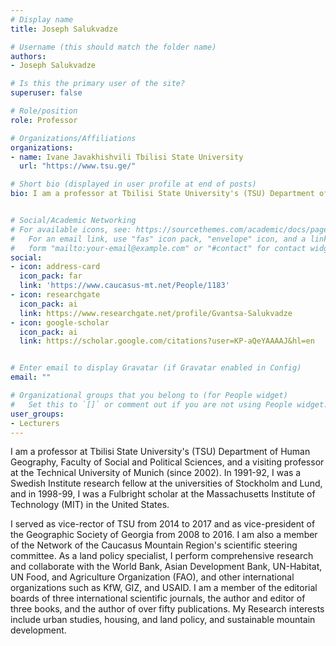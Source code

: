 ```yaml
---
# Display name
title: ‪Joseph Salukvadze

# Username (this should match the folder name)
authors:
- ‪Joseph Salukvadze

# Is this the primary user of the site?
superuser: false

# Role/position
role: Professor

# Organizations/Affiliations
organizations:
- name: Ivane Javakhishvili Tbilisi State University
  url: "https://www.tsu.ge/"

# Short bio (displayed in user profile at end of posts)
bio: I am a professor at Tbilisi State University's (TSU) Department of Human Geography, Faculty of Social and Political Sciences, and a visiting professor at the Technical University of Munich (since 2002).


# Social/Academic Networking
# For available icons, see: https://sourcethemes.com/academic/docs/page-builder/#icons
#   For an email link, use "fas" icon pack, "envelope" icon, and a link in the
#   form "mailto:your-email@example.com" or "#contact" for contact widget.
social:
- icon: address-card
  icon_pack: far
  link: 'https://www.caucasus-mt.net/People/1183'
- icon: researchgate
  icon_pack: ai
  link: https://www.researchgate.net/profile/Gvantsa-Salukvadze
- icon: google-scholar
  icon_pack: ai
  link: https://scholar.google.com/citations?user=KP-aQeYAAAAJ&hl=en


# Enter email to display Gravatar (if Gravatar enabled in Config)
email: ""

# Organizational groups that you belong to (for People widget)
#   Set this to `[]` or comment out if you are not using People widget.
user_groups:
- Lecturers
---
```


I am a professor at Tbilisi State University's (TSU) Department of Human Geography, Faculty of Social and Political Sciences, and a visiting professor at the Technical University of Munich (since 2002). In 1991-92, I was a Swedish Institute research fellow at the universities of Stockholm and Lund, and in 1998-99, I was a Fulbright scholar at the Massachusetts Institute of Technology (MIT) in the United States.

I served as vice-rector of TSU from 2014 to 2017 and as vice-president of the Geographic Society of Georgia from 2008 to 2016. I am also a member of the Network of the Caucasus Mountain Region's scientific steering committee. As a land policy specialist, I perform comprehensive research and collaborate with the World Bank, Asian Development Bank, UN-Habitat, UN Food, and Agriculture Organization (FAO), and other international organizations such as KfW, GIZ, and USAID. I am a member of the editorial boards of three international scientific journals, the author and editor of three books, and the author of over fifty publications. My Research interests include urban studies, housing, and land policy, and sustainable mountain development.


